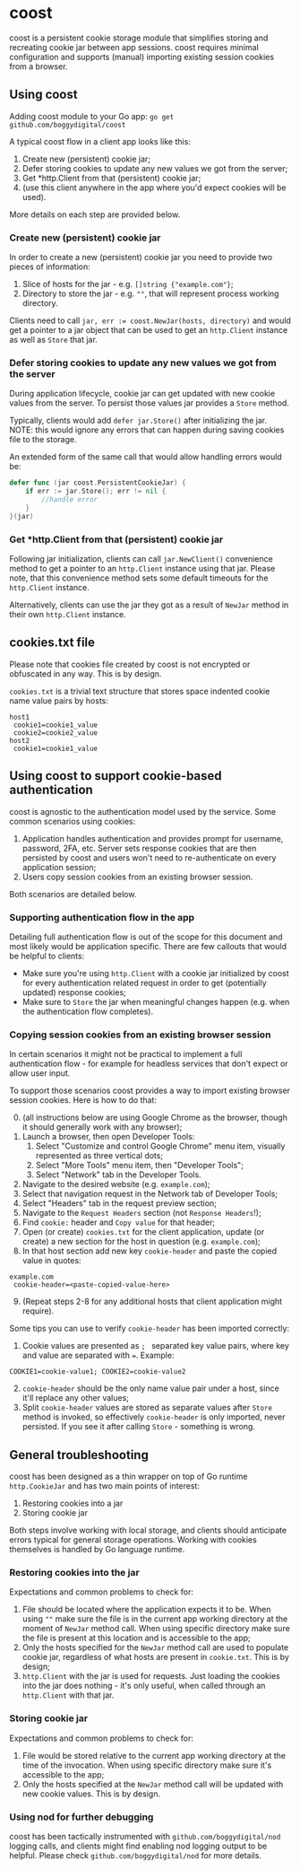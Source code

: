 # coost

coost is a persistent cookie storage module that simplifies storing and recreating cookie jar between app sessions. coost requires minimal configuration and supports (manual) importing existing session cookies from a browser.

## Using coost

Adding coost module to your Go app: `go get github.com/boggydigital/coost`

A typical coost flow in a client app looks like this:

1) Create new (persistent) cookie jar;
2) Defer storing cookies to update any new values we got from the server;
3) Get *http.Client from that (persistent) cookie jar;
4) (use this client anywhere in the app where you'd expect cookies will be used).

More details on each step are provided below.

### Create new (persistent) cookie jar

In order to create a new (persistent) cookie jar you need to provide two pieces of information:

1) Slice of hosts for the jar - e.g. `[]string {"example.com"}`;
2) Directory to store the jar - e.g. `""`, that will represent process working directory.

Clients need to call `jar, err := coost.NewJar(hosts, directory)` and would get a pointer to a jar
object that can be used to get an `http.Client` instance as well as `Store` that jar.

### Defer storing cookies to update any new values we got from the server

During application lifecycle, cookie jar can get updated with new cookie values from the server. To
persist those values jar provides a `Store` method.

Typically, clients would add `defer jar.Store()` after initializing the jar. NOTE: this would ignore
any errors that can happen during saving cookies file to the storage.

An extended form of the same call that would allow handling errors would be:

```go
defer func (jar coost.PersistentCookieJar) {
    if err := jar.Store(); err != nil {
        //handle error
    }
}(jar)
```

### Get *http.Client from that (persistent) cookie jar

Following jar initialization, clients can call `jar.NewClient()` convenience method to get a pointer
to an `http.Client` instance using that jar. Please note, that this convenience method sets some
default timeouts for the `http.Client` instance.

Alternatively, clients can use the jar they got as a result of `NewJar` method in their
own `http.Client` instance.

## cookies.txt file

Please note that cookies file created by coost is not encrypted or obfuscated in any way. This is by design.

`cookies.txt` is a trivial text structure that stores space indented cookie name value pairs by hosts:

```text
host1
 cookie1=cookie1_value
 cookie2=cookie2_value
host2
 cookie1=cookie1_value
```

## Using coost to support cookie-based authentication

coost is agnostic to the authentication model used by the service. Some common scenarios using
cookies:

1) Application handles authentication and provides prompt for username, password, 2FA, etc. Server
   sets response cookies that are then persisted by coost and users won't need to re-authenticate on
   every application session;
2) Users copy session cookies from an existing browser session.

Both scenarios are detailed below.

### Supporting authentication flow in the app

Detailing full authentication flow is out of the scope for this document and most likely would be
application specific. There are few callouts that would be helpful to clients:

- Make sure you're using `http.Client` with a cookie jar initialized by coost for every
  authentication related request in order to get (potentially updated) response cookies;
- Make sure to `Store` the jar when meaningful changes happen (e.g. when the authentication flow
  completes).

### Copying session cookies from an existing browser session

In certain scenarios it might not be practical to implement a full authentication flow - for example
for headless services that don't expect or allow user input.

To support those scenarios coost provides a way to import existing browser session
cookies. Here is how to do that:

0) (all instructions below are using Google Chrome as the browser, though it should generally work
with any browser);
1) Launch a browser, then open Developer Tools:
    1) Select "Customize and control Google Chrome" menu item, visually represented as three
       vertical dots;
    2) Select "More Tools" menu item, then "Developer Tools";
    3) Select "Network" tab in the Developer Tools.
2) Navigate to the desired website (e.g. `example.com`);
3) Select that navigation request in the Network tab of Developer Tools;
4) Select "Headers" tab in the request preview section;
5) Navigate to the `Request Headers` section (not `Response Headers`!);
6) Find `cookie:` header and `Copy value` for that header;
7) Open (or create) `cookies.txt` for the client application, update (or create) a new section for the host in
   question (e.g. `example.com`);
8) In that host section add new key `cookie-header` and paste the copied value in quotes:

```text
example.com
 cookie-header=<paste-copied-value-here>
```

9) (Repeat steps 2-8 for any additional hosts that client application might require).

Some tips you can use to verify `cookie-header` has been imported correctly:

1) Cookie values are presented as `; ` separated key value pairs, where key and value are separated
   with `=`. Example:

```text
COOKIE1=cookie-value1; COOKIE2=cookie-value2
```

2) `cookie-header` should be the only name value pair under a host, since it'll replace any other values;
3) Split `cookie-header` values are stored as separate values after `Store` method is invoked, so
   effectively `cookie-header` is only imported, never persisted. If you see it after
   calling `Store` - something is wrong.

## General troubleshooting

coost has been designed as a thin wrapper on top of Go runtime `http.CookieJar` and has two main points of
interest:

1) Restoring cookies into a jar
2) Storing cookie jar

Both steps involve working with local storage, and clients should anticipate errors typical for general storage operations. Working with cookies themselves is handled by Go language runtime.

### Restoring cookies into the jar

Expectations and common problems to check for:

1) File should be located where the application expects it to be. When using `""` make sure the file is in
   the current app working directory at the moment of `NewJar` method call. When using specific directory
   make sure the file is present at this location and is accessible to the app;
2) Only the hosts specified for the `NewJar` method call are used to populate cookie jar, regardless of
   what hosts are present in `cookie.txt`. This is by design;
3) `http.Client` with the jar is used for requests. Just loading the cookies into the jar does nothing - it's only useful, when called through an `http.Client` with that jar.

### Storing cookie jar

Expectations and common problems to check for:

1) File would be stored relative to the current app working directory at the time of the invocation.
   When using specific directory make sure it's accessible to the app;
2) Only the hosts specified at the `NewJar` method call will be updated with new cookie values. This is by design.

### Using nod for further debugging

coost has been tactically instrumented with `github.com/boggydigital/nod` logging calls, and clients
might find enabling nod logging output to be helpful. Please check `github.com/boggydigital/nod` for
more details.
